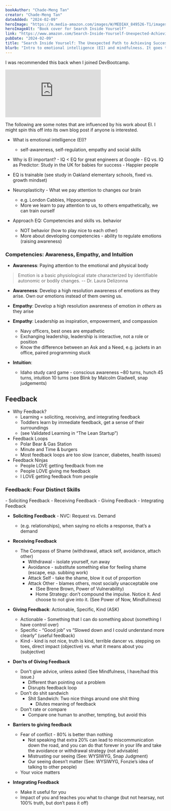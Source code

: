 ```yaml
---
bookAuthor: "Chade-Meng Tan"
creator: "Chade-Meng Tan"
dateAdded: "2024-02-09"
heroImage: "https://m.media-amazon.com/images/W/MEDIAX_849526-T1/images/I/515qI6QtDeL._SY445_SX342_.jpg"
heroImageAlt: "Book cover for Search Inside Yourself"
link: "https://www.amazon.com/Search-Inside-Yourself-Unexpected-Achieving/dp/0062116932/"
pubDate: "2024-02-09"
title: "Search Inside Yourself: The Unexpected Path to Achieving Success, Happiness"
blurb: "Intro to emotional intelligence (EI) and mindfulness. It goes through mindfulness and meditation exercises to enhance EI, making it relevant for individuals in a modern, fast-paced workplace and lead a happier life."
---
```


I was recommended this back when I joined DevBootcamp. 

<iframe
  src="https://embed.ted.com/talks/lang/en/chade_meng_tan_everyday_compassion_at_google" 
  class="aspect-video w-full my-2"
  frameborder="0"
  scrolling="no"
  allowfullscreen>
</iframe>

The following are some notes that are influenced by his work about EI. I might spin this off into its own blog post if anyone is interested.

- What is emotional intelligence (EI)?
  - self-awareness, self-regulation, empathy and social skills
- Why is EI important?
  - IQ < EQ for great engineers at Google
  - EQ vs. IQ as Predictor: Study in the UK for babies for success
  - Happier people

- EQ is trainable (see study in Oakland elementary schools, fixed vs. growth mindset)
- Neuroplasticity - What we pay attention to changes our brain
  - e.g. London Cabbies, Hippocampus
  - More we learn to pay attention to us, to others empathetically, we can train ourself

- Approach EQ: Competencies and skills vs. behavior
  - NOT behavior (how to play nice to each other)
  - More about developing competencies - ability to regulate emotions (raising awareness)

### Competencies: Awareness, Empathy, and Intuition

- **Awareness**: Paying attention to the emotional and physical body

> Emotion is a basic physiological state characterized by identifiable autonomic or bodily changes.
> -- Dr. Laura Delizonna

- **Awareness**: Develop a high resolution awareness of emotions as they arise. Own our emotions instead of them owning us.
- **Empathy**: Develop a high resolution awareness of emotion _in others_ as they arise
- **Empathy**: Leadership as inspiration, empowerment, and compassion
  - Navy officers, best ones are empathetic
  - Exchanging leadership, leadership is interactive, not a role or position
  - Know the difference between an Ask and a Need, e.g. jackets in an office, paired programming stuck

- **Intuition**:
  - Idaho study card game - conscious awareness ~80 turns, hunch 45 turns, intuition 10 turns (see Blink by Malcolm Gladwell, snap judgements)

## Feedback

- Why Feedback?
  - Learning = soliciting, receiving, and integrating feedback
  - Toddlers learn by immediate feedback, get a sense of their surroundings
  - (see Validated Learning in “The Lean Startup”)
- Feedback Loops
  - Polar Bear & Gas Station
  - Minute and Time & burgers
  - Most feedback loops are too slow (cancer, diabetes, health issues)
- Feedback Ninjas
  - People LOVE getting feedback from me
  - People LOVE giving me feedback
  - I LOVE getting feedback from people

### Feedback: Four Distinct Skills

- Soliciting Feedback
- Receiving Feedback
- Giving Feedback
- Integrating Feedback

- **Soliciting Feedback** - NVC: Request vs. Demand 
  - (e.g. relationships), when saying no elicits a response, that’s a demand
- **Receiving Feedback**
  - The Compass of Shame (withdrawal, attack self, avoidance, attach other)
    - Withdrawal - isolate yourself, run away
    - Avoidance - substitute something else for feeling shame (escape, esp. subbing work)
    - Attack Self - take the shame, blow it out of proportion
    - Attack Other - blames others, most socially unacceptable one
      - (See Brene Brown, Power of Vulnerability)
      - Home Strategy: don’t compound the impulse. Notice it. And choose to not give into it. (See Power of Now, Mindfullness)
- **Giving Feedback**: Actionable, Specific, Kind (ASK)
  - Actionable - Something that I can do something about (something I have control over)
  - Specific - “Good job” vs “Slowed down and I could understand more clearly” (useful feedback)
  - Kind - kind is not nice, truth is kind, terrible dancer vs. stepping on toes, direct impact (objective) vs. what it means about you (subjective) 

- **Don’ts of Giving Feedback**
  - Don’t give advice, unless asked (See Mindfulness, I have/had this issue.)
    - Different than pointing out a problem
    - Disrupts feedback loop
  - Don’t do shit sandwich
    - Shit Sandwich: Two nice things around one shit thing
      - Dilutes meaning of feedback
  - Don’t rate or compare
    - Compare one human to another, tempting, but avoid this

- **Barriers to giving feedback**
  - Fear of conflict - 80% is better than nothing
    - Not speaking that extra 20% can lead to miscommunication down the road, and you can do that forever in your life and take the avoidance or withdrawal strategy (not advisable)
    - Mistrusting our seeing (See: WYSIWYG, Snap Judgment)
    - Our seeing doesn’t matter (See: WYSIWYG, Fonzie’s idea of talking to other people)
  - Your voice matters
- **Integrating Feedback** 
  - Make it useful for you
  - Impact of you and teaches you what to change (but not hearsay, not 100% truth, but don’t pass it off)
